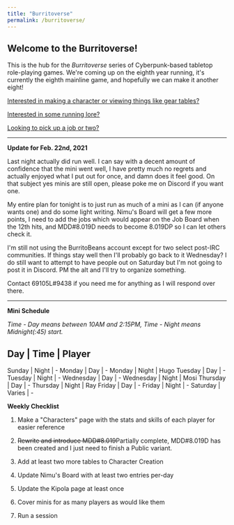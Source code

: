 ```yaml
---
title: "Burritoverse"
permalink: /burritoverse/
---
```


## Welcome to the Burritoverse!

This is the hub for the *Burritoverse* series of Cyberpunk-based tabletop role-playing games. We're coming up on the eighth year running, it's currently the eighth mainline game, and hopefully we can make it another eight!

[Interested in making a character or viewing things like gear tables?](/burritoverse/ccreation/)

[Interested in some running lore?](/burritoverse/lore/)

[Looking to pick up a job or two?](/burritoverse/jobs/)

---

**Update for Feb. 22nd, 2021**

Last night actually did run well. I can say with a decent amount of confidence that the mini went well, I have pretty much no regrets and actually enjoyed what I put out for once, and damn does it feel good. On that subject yes minis are still open, please poke me on Discord if you want one.

My entire plan for tonight is to just run as much of a mini as I can (if anyone wants one) and do some light writing. Nimu's Board will get a few more points, I need to add the jobs which would appear on the Job Board when the 12th hits, and MDD#8.019D needs to become 8.019DP so I can let others check it. 

I'm still not using the BurritoBeans account except for two select post-IRC communities. If things stay well then I'll probably go back to it Wednesday? I do still want to attempt to have people out on Saturday but I'm not going to post it in Discord. PM the alt and I'll try to organize something. 

Contact 69105L#9438 if you need me for anything as I will respond over there.

---

**Mini Schedule**

*Time - Day means between 10AM and 2:15PM, Time - Night means Midnight(:45) start.*

Day       | Time   | Player
---------------------------
Sunday    | Night  | -
Monday    | Day    | -
Monday    | Night  | Hugo
Tuesday   | Day    | -
Tuesday   | Night  | -
Wednesday | Day    | -
Wednesday | Night  | Mosi
Thursday  | Day    | -
Thursday  | Night  | Ray
Friday    | Day    | - 
Friday    | Night  | -
Saturday  | Varies | -

**Weekly Checklist**

1. Make a "Characters" page with the stats and skills of each player for easier reference

2. ~~Rewrite and introduce MDD#8.019~~Partially complete, MDD#8.019D has been created and I just need to finish a Public variant.

3. Add at least two more tables to Character Creation

4. Update Nimu's Board with at least two entries per-day

5. Update the Kipola page at least once

6. Cover minis for as many players as would like them

7. Run a session
